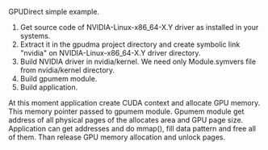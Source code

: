 GPUDirect simple example.

1) Get source code of NVIDIA-Linux-x86_64-X.Y driver as installed in your systems.
2) Extract it in the gpudma project directory and create symbolic link "nvidia" 
on NVIDIA-Linux-x86_64-X.Y driver directory.
3) Build NVIDIA driver in nvidia/kernel. We need only Module.symvers file from 
nvidia/kernel directory.
4) Build gpumem module.
5) Build application.

At this moment application create CUDA context and allocate GPU memory.
This memory pointer passed to gpumem module. Gpumem module get address of all physical 
pages of the allocates area and GPU page size. Application can get addresses and do mmap(), 
fill data pattern and free all of them. Than release GPU memory allocation and unlock pages.
